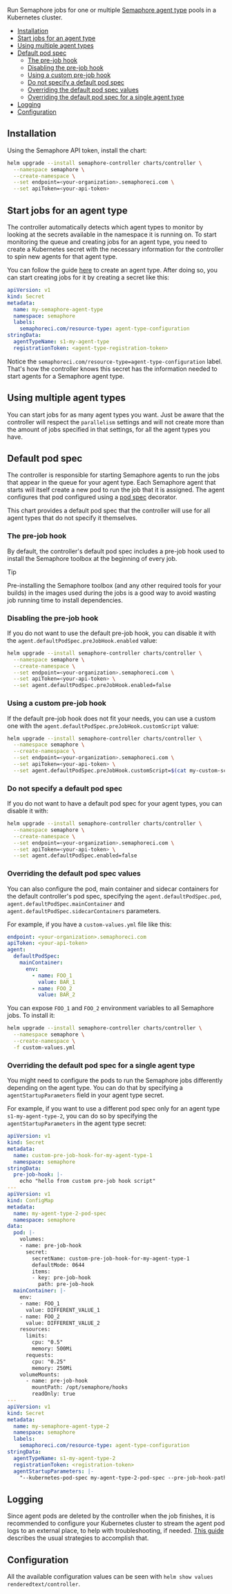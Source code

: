 Run Semaphore jobs for one or multiple [Semaphore agent type](https://github.com/semaphoreci/agent) pools in a Kubernetes cluster.

- [Installation](#installation)
- [Start jobs for an agent type](#start-jobs-for-an-agent-type)
- [Using multiple agent types](#using-multiple-agent-types)
- [Default pod spec](#default-pod-spec)
  - [The pre-job hook](#the-pre-job-hook)
  - [Disabling the pre-job hook](#disabling-the-pre-job-hook)
  - [Using a custom pre-job hook](#using-a-custom-pre-job-hook)
  - [Do not specify a default pod spec](#do-not-specify-a-default-pod-spec)
  - [Overriding the default pod spec values](#overriding-the-default-pod-spec-values)
  - [Overriding the default pod spec for a single agent type](#overriding-the-default-pod-spec-for-a-single-agent-type)
- [Logging](#logging)
- [Configuration](#configuration)

## Installation

Using the Semaphore API token, install the chart:

```bash
helm upgrade --install semaphore-controller charts/controller \
  --namespace semaphore \
  --create-namespace \
  --set endpoint=<your-organization>.semaphoreci.com \
  --set apiToken=<your-api-token>
```

## Start jobs for an agent type

The controller automatically detects which agent types to monitor by looking at the secrets available in the namespace it is running on. To start monitoring the queue and creating jobs for an agent type, you need to create a Kubernetes secret with the necessary information for the controller to spin new agents for that agent type.

You can follow the guide [here](https://docs.semaphoreci.com/ci-cd-environment/self-hosted-agent-types/) to create an agent type. After doing so, you can start creating jobs for it by creating a secret like this:

```yaml
apiVersion: v1
kind: Secret
metadata:
  name: my-semaphore-agent-type
  namespace: semaphore
  labels:
    semaphoreci.com/resource-type: agent-type-configuration
stringData:
  agentTypeName: s1-my-agent-type
  registrationToken: <agent-type-registration-token>
```

Notice the `semaphoreci.com/resource-type=agent-type-configuration` label. That's how the controller knows this secret has the information needed to start agents for a Semaphore agent type.

## Using multiple agent types

You can start jobs for as many agent types you want. Just be aware that the controller will respect the `parallelism` settings and will not create more than the amount of jobs specified in that settings, for all the agent types you have.

## Default pod spec

The controller is responsible for starting Semaphore agents to run the jobs that appear in the queue for your agent type. Each Semaphore agent that starts will itself create a new pod to run the job that it is assigned. The agent configures that pod configured using a [pod spec](https://github.com/semaphoreci/agent/blob/master/docs/kubernetes-executor.md#--kubernetes-pod-spec) decorator.

This chart provides a default pod spec that the controller will use for all agent types that do not specify it themselves.

### The pre-job hook

By default, the controller's default pod spec includes a pre-job hook used to install the Semaphore toolbox at the beginning of every job.

> [!TIP]
> Pre-installing the Semaphore toolbox (and any other required tools for your builds) in the images used during the jobs is a good way to avoid wasting job running time to install dependencies.

### Disabling the pre-job hook

If you do not want to use the default pre-job hook, you can disable it with the `agent.defaultPodSpec.preJobHook.enabled` value:

```bash
helm upgrade --install semaphore-controller charts/controller \
  --namespace semaphore \
  --create-namespace \
  --set endpoint=<your-organization>.semaphoreci.com \
  --set apiToken=<your-api-token> \
  --set agent.defaultPodSpec.preJobHook.enabled=false
```

### Using a custom pre-job hook

If the default pre-job hook does not fit your needs, you can use a custom one with the `agent.defaultPodSpec.preJobHook.customScript` value:

```bash
helm upgrade --install semaphore-controller charts/controller \
  --namespace semaphore \
  --create-namespace \
  --set endpoint=<your-organization>.semaphoreci.com \
  --set apiToken=<your-api-token> \
  --set agent.defaultPodSpec.preJobHook.customScript=$(cat my-custom-script.sh | base64)
```

### Do not specify a default pod spec

If you do not want to have a default pod spec for your agent types, you can disable it with:

```bash
helm upgrade --install semaphore-controller charts/controller \
  --namespace semaphore \
  --create-namespace \
  --set endpoint=<your-organization>.semaphoreci.com \
  --set apiToken=<your-api-token> \
  --set agent.defaultPodSpec.enabled=false
```

### Overriding the default pod spec values

You can also configure the pod, main container and sidecar containers for the default controller's pod spec, specifying the `agent.defaultPodSpec.pod`, `agent.defaultPodSpec.mainContainer` and `agent.defaultPodSpec.sidecarContainers` parameters.

For example, if you have a `custom-values.yml` file like this:

```yaml
endpoint: <your-organization>.semaphoreci.com
apiToken: <your-api-token>
agent:
  defaultPodSpec:
    mainContainer:
      env:
        - name: FOO_1
          value: BAR_1
        - name: FOO_2
          value: BAR_2
```

You can expose `FOO_1` and `FOO_2` environment variables to all Semaphore jobs. To install it:

```bash
helm upgrade --install semaphore-controller charts/controller \
  --namespace semaphore \
  --create-namespace \
  -f custom-values.yml
```

### Overriding the default pod spec for a single agent type

You might need to configure the pods to run the Semaphore jobs differently depending on the agent type. You can do that by specifying a `agentStartupParameters` field in your agent type secret.

For example, if you want to use a different pod spec only for an agent type `s1-my-agent-type-2`, you can do so by specifying the `agentStartupParameters` in the agent type secret:

```yaml
apiVersion: v1
kind: Secret
metadata:
  name: custom-pre-job-hook-for-my-agent-type-1
  namespace: semaphore
stringData:
  pre-job-hook: |-
    echo "hello from custom pre-job hook script"
---
apiVersion: v1
kind: ConfigMap
metadata:
  name: my-agent-type-2-pod-spec
  namespace: semaphore
data:
  pod: |-
    volumes:
    - name: pre-job-hook
      secret:
        secretName: custom-pre-job-hook-for-my-agent-type-1
        defaultMode: 0644
        items:
        - key: pre-job-hook
          path: pre-job-hook
  mainContainer: |-
    env:
    - name: FOO_1
      value: DIFFERENT_VALUE_1
    - name: FOO_2
      value: DIFFERENT_VALUE_2
    resources:
      limits:
        cpu: "0.5"
        memory: 500Mi
      requests:
        cpu: "0.25"
        memory: 250Mi
    volumeMounts:
      - name: pre-job-hook
        mountPath: /opt/semaphore/hooks
        readOnly: true
---
apiVersion: v1
kind: Secret
metadata:
  name: my-semaphore-agent-type-2
  namespace: semaphore
  labels:
    semaphoreci.com/resource-type: agent-type-configuration
stringData:
  agentTypeName: s1-my-agent-type-2
  registrationToken: <registration-token>
  agentStartupParameters: |-
    "--kubernetes-pod-spec my-agent-type-2-pod-spec --pre-job-hook-path /opt/semaphore/hooks/pre-job-hook"
```

## Logging

Since agent pods are deleted by the controller when the job finishes, it is recommended to configure your Kubernetes cluster to stream the agent pod logs to an external place, to help with troubleshooting, if needed. [This guide](https://kubernetes.io/docs/concepts/cluster-administration/logging/#cluster-level-logging-architectures) describes the usual strategies to accomplish that.

## Configuration

All the available configuration values can be seen with `helm show values renderedtext/controller`.
